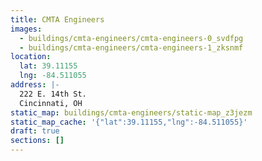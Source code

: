 ```yaml
---
title: CMTA Engineers
images:
  - buildings/cmta-engineers/cmta-engineers-0_svdfpg
  - buildings/cmta-engineers/cmta-engineers-1_zksnmf
location:
  lat: 39.11155
  lng: -84.511055
address: |-
  222 E. 14th St.
  Cincinnati, OH
static_map: buildings/cmta-engineers/static-map_z3jezm
static_map_cache: '{"lat":39.11155,"lng":-84.511055}'
draft: true
sections: []
---
```


